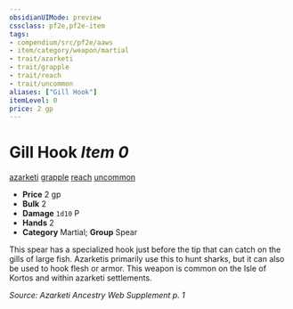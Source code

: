 ```yaml
---
obsidianUIMode: preview
cssclass: pf2e,pf2e-item
tags:
- compendium/src/pf2e/aaws
- item/category/weapon/martial
- trait/azarketi
- trait/grapple
- trait/reach
- trait/uncommon
aliases: ["Gill Hook"]
itemLevel: 0
price: 2 gp
---
```

# Gill Hook *Item 0*  
[azarketi](../../../rules/traits/azarketi-loag.md)  [grapple](../../../rules/traits/grapple.md)  [reach](../../../rules/traits/reach.md)  [uncommon](../../../rules/traits/uncommon.md)  

- **Price** 2 gp
- **Bulk** 2
- **Damage** `1d10` P
- **Hands** 2
- **Category** Martial; **Group** Spear 

This spear has a specialized hook just before the tip that can catch on the gills of large fish. Azarketis primarily use this to hunt sharks, but it can also be used to hook flesh or armor. This weapon is common on the Isle of Kortos and within azarketi settlements.

*Source: Azarketi Ancestry Web Supplement p. 1*